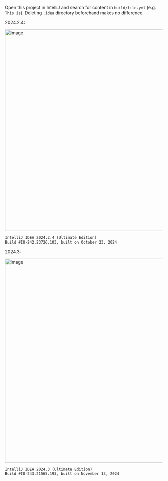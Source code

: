 Open this project in IntelliJ and search for content in `build/file.yml` (e.g. `This is`). Deleting `.idea` directory
beforehand makes no difference.

2024.2.4:

<img width="645" alt="image" src="https://github.com/user-attachments/assets/68bb6945-57a2-42cf-87bb-561d539157eb">

```
IntelliJ IDEA 2024.2.4 (Ultimate Edition)
Build #IU-242.23726.103, built on October 23, 2024
```

2024.3:

<img width="653" alt="image" src="https://github.com/user-attachments/assets/05514816-151a-4191-b553-2c17ef770dae">

```
IntelliJ IDEA 2024.3 (Ultimate Edition)
Build #IU-243.21565.193, built on November 13, 2024
```
